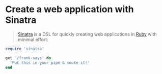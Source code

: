 # Create a web application with Sinatra

> [Sinatra] is a DSL for quickly creating web applications in [Ruby] with minimal effort:

``` ruby
require 'sinatra'

get '/frank-says' do
  'Put this in your pipe & smoke it!'
end
```

[Ruby]: https://www.ruby-lang.org
[Sinatra]: http://sinatrarb.com
